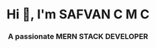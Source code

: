 <h1 align="center">Hi 👋, I'm SAFVAN C M C</h1>
<h3 align="center">A passionate MERN STACK DEVELOPER</h3>



